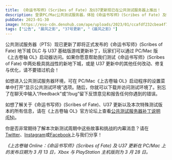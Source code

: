 ```yaml
---
title: 《命运书写师》(Scribes of Fate) 及U37更新现已在公共测试服务器上推出！
description: 登录PC/Mac公共测试服务器，体验《命运书写师》(Scribes of Fate) 及U37更新，帮助我们测试《上古卷轴OL》今年的首个大型版本更新！
pubDate: 2023-01-30
image: https://eso-cdn.denohub.com/ape/uploads/2023/01/ccafdf232cbea4f74e760351c77f5760.jpg
tags: ["公告", "晨风之影", "37号更新", "《晨风之影》"]
---
```


公共测试服务器（PTS）现已更新了即将正式发布的《命运书写师》(Scribes of Fate) 地下城 DLC 与 U37
基础版游戏更新补丁，玩家们可以通过 PC/Mac 版《上古卷轴 OL》启动器访问。如果你愿意帮助我们测试《命运书写师》(Scribes of
Fate) 中两处极具挑战性的新地下城，或是 U37 更新中的其他任何改动、修复与优化，请不要错过机会！

如想进入公共测试服务器环境，可在 PC/Mac《上古卷轴
OL》启动程序的设置菜单中打开“显示公共测试环境”选项。随后，你就可以下载并访问测试环境了。别忘了在聊天中输入“/feedback”或“/bug”留下反馈意见和报告任何你遇到的错误。

如想了解关于《命运书写师》(Scribes of Fate)、U37 更新以及本次特殊测试版本的所有信息，请在《上古卷轴
OL》官方论坛上查看[公共测试服务器补丁说明 (EN)](https://forums.elderscrollsonline.com/en/categories/pts)。

你是否非常期待了解本次新测试周期中这些故事和挑战的内幕消息？请在[Twitter](https://twitter.com/TESOnline)、[Instagram](https://www.instagram.com/elderscrollsonline/)或[Facebook](https://www.facebook.com/ElderScrollsOnline)上与我们分享！

_《上古卷轴 Online：《命运书写师》(Scribes of Fate) 及 U37 更新在 PC/Mac 上的发布日期为 3 月 13 日，Xbox 与 PlayStation
主机版则为 3 月 28 日。_
